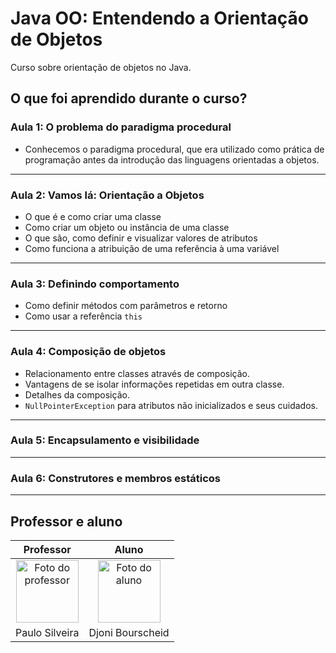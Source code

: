 # Java OO: Entendendo a Orientação de Objetos

Curso sobre orientação de objetos no Java.

## O que foi aprendido durante o curso?

### Aula 1: O problema do paradigma procedural

- Conhecemos o paradigma procedural, que era utilizado como prática de programação antes da introdução das linguagens orientadas a objetos.

---

### Aula 2: Vamos lá: Orientação a Objetos

- O que é e como criar uma classe
- Como criar um objeto ou instância de uma classe
- O que são, como definir e visualizar valores de atributos
- Como funciona a atribuição de uma referência à uma variável

---

### Aula 3: Definindo comportamento

- Como definir métodos com parâmetros e retorno
- Como usar a referência `this`

---

### Aula 4: Composição de objetos

- Relacionamento entre classes através de composição.
- Vantagens de se isolar informações repetidas em outra classe.
- Detalhes da composição.
- `NullPointerException` para atributos não inicializados e seus cuidados.

---

### Aula 5: Encapsulamento e visibilidade
---

### Aula 6: Construtores e membros estáticos
---

## Professor e aluno

Professor | Aluno
:---:     | :---:
<a href="https://github.com/peas" target="_blank" rel="noopener noreferrer"><img width="100" height="100" src="https://github.com/peas.png" alt="Foto do professor" title="Foto do professor"></a> | <a href="https://github.com/djonibourscheid" target="_blank" rel="noopener noreferrer"><img width="100" height="100" src="https://github.com/djonibourscheid.png" alt="Foto do aluno" title="Foto do aluno"></a>
Paulo Silveira |Djoni Bourscheid
